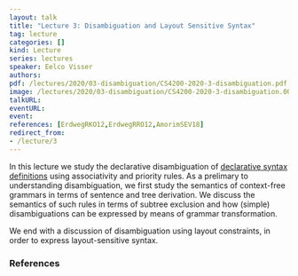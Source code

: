 ```yaml
---
layout: talk
title: "Lecture 3: Disambiguation and Layout Sensitive Syntax"
tag: lecture
categories: []
kind: Lecture
series: lectures
speaker: Eelco Visser
authors:
pdf: /lectures/2020/03-disambiguation/CS4200-2020-3-disambiguation.pdf
image: /lectures/2020/03-disambiguation/CS4200-2020-3-disambiguation.001.png
talkURL:
eventURL:
event:
references: [ErdwegRKO12,ErdwegRRO12,AmorimSEV18]
redirect_from:
- /lecture/3
---
```


In this lecture we study the declarative disambiguation of [declarative syntax definitions](/lectures/2020/09/04/declarative-syntax-definition/) using associativity and priority rules.
As a prelimary to understanding disambiguation, we first study the semantics of context-free grammars in terms of sentence and tree derivation.
We discuss the semantics of such rules in terms of subtree exclusion and how (simple) disambiguations can be expressed by means of grammar transformation.

We end with a discussion of disambiguation using layout constraints, in order to express layout-sensitive syntax.

### References
